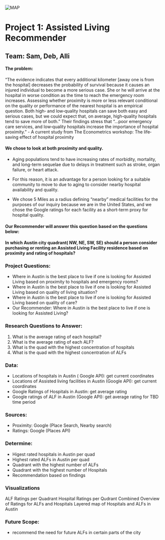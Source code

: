 ![MAP](https://github.com/AlliVaughn/Project1/blob/master/final_images/map_snipped.JPG)
# Project 1: Assisted Living Recommender
## Team: Sam, Deb, Alli
#### The problem:  
“The evidence indicates that every additional kilometer [away one is from the hospital] decreases the probability of survival because it causes an injured individual to become a more serious case. She or he will arrive at the hospital in worse condition as the time to reach the emergency room increases. Assessing whether proximity is more or less relevant conditional on the quality or performance of the nearest hospital is an empirical question. Both high‐ and low‐quality hospitals can save both easy and serious cases, but we could expect that, on average, high‐quality hospitals tend to save more of both.” 
Their findings stress that “…poor emergency care services, and low‐quality hospitals increase the importance of hospital proximity.”  - A current study from The Econometrics workshop: The life‐saving effect of hospital proximity

#### We chose to look at both proximity and quality. 

* Aging populations tend to have increasing rates of morbidity, mortality, and long-term sequelae due to delays in treatment such as stroke, organ failure, or heart attack.    

* For this reason, it is an advantage for a person looking for a suitable community to move to due to aging to consider nearby hospital availability and quality.  

* We chose 5 Miles as a radius defining “nearby” medical facilities for the purposes of our inquiry because we are in the United States, and we chose the Google ratings for each facility as a short-term proxy for hospital quality.  


#### Our Recommender will answer this question based on the questions below:   
#### In which Austin city quadrant( NW, NE, SW, SE) should a person consider purchasing or renting an Assisted Living Facility residence based on proximity and rating of hospitals? 

### Project Questions:  
* Where in Austin is the best place to live if one is looking for Assisted Living based on proximity to hospitals and emergency rooms? 
* Where in Austin is the best place to live if one is looking for Assisted Living based on quality of living situation? 
* Where in Austin is the best place to live if one is looking for Assisted Living based on quality of care? 
* Our Recommender: Where in Austin is the best place to live if one is looking for Assisted Living? 

### Research Questions to Answer:
1. What is the average rating of each hospital? 
2. What is the average rating of each ALF? 
3. What is the quad with the highest concentration of hospitals
4. What is the quad with the highest concentration of ALFs


### Data:
* Locations of hospitals in Austin ( Google API): get current coordinates
* Locations of Assisted living facilities in Austin (Google API): get current coordinates
* Google Ratings of Hospitals in Austin: get average rating 
* Google ratings of ALF in Austin (Google API): get average rating for TBD time period  


### Sources:
* Proximity: Google (Place Search, Nearby search)  
* Ratings: Google (Places API)

### Determine: 
* Higest rated hospitals in Austin per quad 
* Highest rated ALFs in Austin per quad  
* Quadrant with the highest number of ALFs
* Quadrant with the highest number of Hospitals
* Recommendation based on findings


### Visualizations 
ALF Ratings per Quadrant
Hospital Ratings per Qudrant
Combined Overview of Ratings for ALFs and Hospitals
Layered map of Hospitals and ALFs in Austin 



### Future Scope:  
* recommend the need for future ALFs in certain parts of the city 


